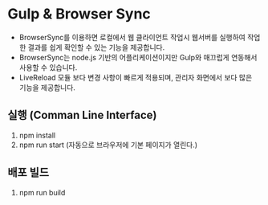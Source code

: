 # Gulp & Browser Sync 

- BrowserSync를 이용하면 로컬에서 웹 클라이언트 작업시 웹서버를 실행하여 작업한 결과를 쉽게 확인할 수 있는 기능을 제공합니다.
- BrowserSync는 node.js 기반의 어플리케이션이지만 Gulp와 매끄럽게 연동해서 사용할 수 있습니다.
- LiveReload 모듈 보다 변경 사항이 빠르게 적용되며, 관리자 화면에서 보다 많은 기능을 제공합니다.

## 실행 (Comman Line Interface)
1. npm install
2. npm run start (자동으로 브라우저에 기본 페이지가 열린다.)

## 배포 빌드
1. npm run build
